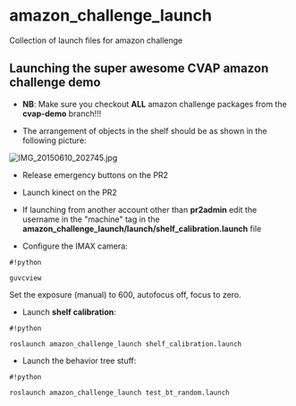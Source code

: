 # amazon_challenge_launch #

Collection of launch files for amazon challenge

## Launching the super awesome CVAP amazon challenge demo ##

* **NB**: Make sure you checkout **ALL** amazon challenge packages from the **cvap-demo** branch!!!

* The arrangement of objects in the shelf should be as shown in the following picture:

![IMG_20150610_202745.jpg](https://bitbucket.org/repo/Eqdaxz/images/607827857-IMG_20150610_202745.jpg)

* Release emergency buttons on the PR2

* Launch kinect on the PR2

* If launching from another account other than **pr2admin** edit the username in the "machine" tag in the **amazon_challenge_launch/launch/shelf_calibration.launch** file 

* Configure the IMAX camera:

```
#!python

guvcview
```

Set the exposure (manual) to 600, autofocus off, focus to zero.

* Launch **shelf calibration**:


```
#!python

roslaunch amazon_challenge_launch shelf_calibration.launch
```

* Launch the behavior tree stuff:

```
#!python

roslaunch amazon_challenge_launch test_bt_random.launch
```
